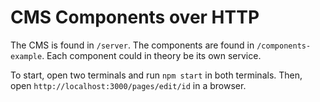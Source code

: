 # CMS Components over HTTP

The CMS is found in `/server`.
The components are found in `/components-example`.
Each component could in theory be its own service.

To start, open two terminals and run `npm start` in both terminals.
Then, open `http://localhost:3000/pages/edit/id` in a browser.